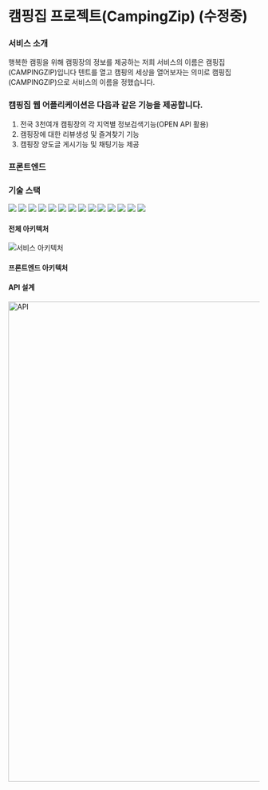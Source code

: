 # 캠핑집 프로젝트(CampingZip) (수정중)

### 서비스 소개
 행복한 캠핑을 위해 캠핑장의 정보를 제공하는 저희 서비스의 이름은 캠핑집(CAMPINGZIP)입니다 텐트를 열고 캠핑의 세상을 열어보자는 의미로 캠핑집(CAMPINGZIP)으로 서비스의 이름을 정했습니다.

### 캠핑집 웹 어플리케이션은 다음과 같은 기능을 제공합니다.
1. 전국 3천여개 캠핑장의 각 지역별 정보검색기능(OPEN API 활용)
2. 캠핑장에 대한 리뷰생성 및 즐겨찾기 기능
3. 캠핑장 양도글 게시기능 및 채팅기능 제공

### 프론트엔드

### 기술 스택
<!-- <img src="https://img.shields.io/badge/표시할이름-색상?style=for-the-badge&logo=기술스택아이콘&logoColor=white"> -->
<div>
<img src="https://img.shields.io/badge/javascript-F7DF1E?style=for-the-badge&logo=javascript&logoColor=black">
<img src="https://img.shields.io/badge/react-61DAFB?style=for-the-badge&logo=react&logoColor=black">
<img src="https://img.shields.io/badge/redux-764ABC?style=for-the-badge&logo=redux&logoColor=white">
<img src="https://img.shields.io/badge/react router-CA4245?style=for-the-badge&logo=React Router&logoColor=white">
<img src="https://img.shields.io/badge/styled components-DB7093?style=for-the-badge&logo=styled-components&logoColor=white">
<img src="https://img.shields.io/badge/Axios-5A29E4?style=for-the-badge&logo=Axios&logoColor=white">
<img src="https://img.shields.io/badge/SockJS-69c832?style=for-the-badge&logo=&logoColor=white">
<img src="https://img.shields.io/badge/STOMP-372805?style=for-the-badge&logo=&logoColor=white">
<img src="https://img.shields.io/badge/kakao maps-FFCD00?style=for-the-badge&logo=Kakao&logoColor=black">
<img src="https://img.shields.io/badge/AWS Amplify-FF9900?style=for-the-badge&logo=AWS Amplify&logoColor=white">
<img src="https://img.shields.io/badge/git-F05032?style=for-the-badge&logo=git&logoColor=white">
<img src="https://img.shields.io/badge/github-181717?style=for-the-badge&logo=github&logoColor=white">
<img src="https://img.shields.io/badge/yarn-2C8EBB?style=for-the-badge&logo=yarn&logoColor=white">
<img src="https://img.shields.io/badge/Visual Studio Code-007ACC?style=for-the-badge&logo=Visual Studio Code&logoColor=white">


</div>

#### 전체 아키텍처
![서비스 아키텍처](https://user-images.githubusercontent.com/49892292/217412803-f73c1678-5f28-43ae-80bb-9bee084b227f.png)

#### 프론트엔드 아키텍처


#### API 설계
<img width="960" alt="API" src="https://user-images.githubusercontent.com/49892292/217412987-6a517408-1ab8-4d47-bf55-3b30445a058b.png">


